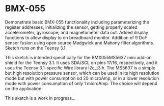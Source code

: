 BMX-055
=======
 Demonstrate basic BMX-055 functionality including parameterizing the register addresses, initializing the sensor, 
 getting properly scaled accelerometer, gyroscope, and magnetometer data out. Added display functions to 
 allow display to on breadboard monitor. Addition of 9 DoF sensor fusion using open source Madgwick and 
 Mahony filter algorithms. Sketch runs on the Teensy 3.1.
 
 This sketch is intended specifically for the BMX055MS5637 mini add-on shield for the Teensy 3.1.
 It uses SDA/SCL on pins 17/16, respectively, and it uses the Teensy 3.1-specific Wire library i2c_t3.h.
 The MS5637 is a simple but high resolution pressure sensor, which can be used in its high resolution
 mode but with power consumption od 20 microAmp, or in a lower resolution mode with power consumption of
 only 1 microAmp. The choice will depend on the application.
 
 This sketch is a work in progress...
